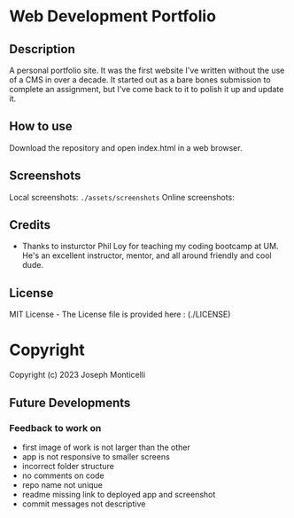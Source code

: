 # Web Development Portfolio

## Description

A personal portfolio site. It was the first website I've written without the use of a CMS in over a decade. It started out as a bare bones submission to complete an assignment, but I've come back to it to polish it up and update it.

## How to use

Download the repository and open index.html in a web browser.

## Screenshots

Local screenshots: `./assets/screenshots`
Online screenshots: ` `

## Credits

- Thanks to insturctor Phil Loy for teaching my coding bootcamp at UM. He's an excellent instructor, mentor, and all around friendly and cool dude.


## License

MIT License - The License file is provided here : (./LICENSE)

# Copyright 

Copyright (c) 2023 Joseph Monticelli

## Future Developments

### Feedback to work on

- first image of work is not larger than the other 
- app is not responsive to smaller screens 
- incorrect folder structure 
- no comments on code 
- repo name not unique 
- readme missing link to deployed app and screenshot 
- commit messages not descriptive 